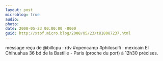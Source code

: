 ```yaml
---
layout: post
microblog: true
audio: 
photo: 
date: 2008-05-23 00:00:00 -0000
guid: http://xtof.micro.blog/2008/05/23/t818087237.html
---
```

message reçu de @billcpu : rdv #opencamp #philoscifi : mexicain El Chihuahua 36 bd de la Bastille - Paris (proche du port) à 12h30 précises.
